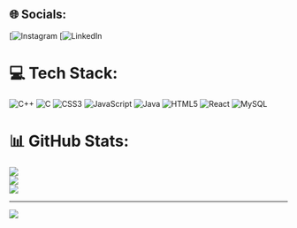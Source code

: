 
## 🌐 Socials:
[![Instagram](https://www.instagram.com/in/quasmiq_33) [![LinkedIn](https://www.linkedin.com/in/mohammed-khasim414/) 

# 💻 Tech Stack:
![C++](https://img.shields.io/badge/c++-%2300599C.svg?style=for-the-badge&logo=c%2B%2B&logoColor=white) ![C](https://img.shields.io/badge/c-%2300599C.svg?style=for-the-badge&logo=c&logoColor=white) ![CSS3](https://img.shields.io/badge/css3-%231572B6.svg?style=for-the-badge&logo=css3&logoColor=white) ![JavaScript](https://img.shields.io/badge/javascript-%23323330.svg?style=for-the-badge&logo=javascript&logoColor=%23F7DF1E) ![Java](https://img.shields.io/badge/java-%23ED8B00.svg?style=for-the-badge&logo=openjdk&logoColor=white) ![HTML5](https://img.shields.io/badge/html5-%23E34F26.svg?style=for-the-badge&logo=html5&logoColor=white) ![React](https://img.shields.io/badge/react-%2320232a.svg?style=for-the-badge&logo=react&logoColor=%2361DAFB) ![MySQL](https://img.shields.io/badge/mysql-4479A1.svg?style=for-the-badge&logo=mysql&logoColor=white)
# 📊 GitHub Stats:
![](https://github-readme-stats.vercel.app/api?username=Arshadgithub-03&theme=merko&hide_border=false&include_all_commits=false&count_private=false)<br/>
![](https://github-readme-streak-stats.herokuapp.com/?user=Arshadgithub-03&theme=merko&hide_border=false)<br/>
![](https://github-readme-stats.vercel.app/api/top-langs/?username=Arshadgithub-03&theme=merko&hide_border=false&include_all_commits=false&count_private=false&layout=compact)

---
[![](https://visitcount.itsvg.in/api?id=Arshadgithub-03&icon=0&color=0)](https://visitcount.itsvg.in)

<!-- Proudly created with GPRM ( https://gprm.itsvg.in ) -->

